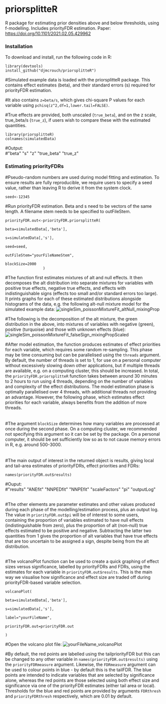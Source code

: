 # priorsplitteR  
R package for estimating prior densities above and below thresholds, using f-modelling. Includes priorityFDR estimation. Paper: https://doi.org/10.1101/2021.02.05.429962  

### Installation
To download and install, run the following code in R:

```
library(devtools)  
install_github("djmcrouch/priorsplitteR")
```

#Simulated example data is loaded with the priorsplitteR package. This contains effect estimates (beta), and their standard errors (s) required for priorityFDR estimation.  

#It also contains ```z=beta/s```, which gives chi-square P values for each variable using ```pchisq(z^2,df=1,lower.tail=FALSE)```.  

#True effects are provided, both unscaled (```true_beta```), and on the z scale, true_beta/s (```true_z```), if users wish to compare these with the estimated quantities.

```
library(priorsplitteR)  
colnames(simulatedData) 
```

#Output:  
#"beta"  "s" "z" "true_beta" "true_z"

### Estimating priorityFDRs
#Pseudo-random numbers are used during model fitting and estimation. To ensure results are fully reproducible, we require users to specify a seed value, rather than leaving R to derive it from the system clock.

```
seed<-12345
```

#Run priorityFDR estimation. Beta and s need to be vectors of the same length. A filename stem needs to be specified to outFileStem. 

```
priorityFDR.out<-priorityFDR.priorsplitteR(

beta=simulatedData[,'beta'],

s=simulatedData[,'s'],

seed=seed,

outFileStem="yourFileNameStem",

blockSize=2000
                 )
```

#The function first estimates mixtures of alt and null effects. It then decomposes the alt distribution into separate mixtures for variables with positive true effects, negative true effects, and effects with indistinguishable signs (effects too small and/or standard errors too large). It prints graphs for each of these estimated distributions alongside histograms of the data, e.g. the following alt-null mixture model for the simulated example data:
![singleSim_poissonMixtureFit_altNull_mixingProp](https://github.com/djmcrouch/priorsplitteR/assets/56267642/9a8240d3-512b-4fe6-86ff-3d49c37ff8cf)

#The following is the decomposition of the alt mixture, the green distribution in the above, into mixtures of variables with negative (green), positive (turquoise) and those with unknown effects (blue):
![singleSim_poissonMixtureFit_falseSign_mixingPropScaled](https://github.com/djmcrouch/priorsplitteR/assets/56267642/47cc5ad5-a954-4a4b-bafd-5699821f866f)

#After model estimation, the function produces estimates of effect priorities for each variable, which requires some random re-sampling. This phase may be time consuming but can be parallelised using the ```threads``` argument. By default, the number of threads is set to 1, for use on a personal computer without excessively slowing down other applications, but if multiple threads are available, e.g. on a computing cluster, this should be increased. In total, the ```priorityFDR.priorsplitteR``` function takes between around 30 minutes to 2 hours to run using 4 threads, depending on the number of variables and complexity of the effect distributions. The model estimation phase is optimally parallelised over 4 threads, with additional threads not providing an advantage. However, the following phase, which estimates effect priorities for each variable, always benefits from the addition of more threads.  
 <br/><br/>
#The argument ```blockSize``` determines how many variables are processed at once during the second phase. On a computing cluster, we recommended not specifying this argument so it can be set by the package. On a personal computer, it should be set sufficiently low so as to not cause memory errors in R, e.g. around 500-3000.  
   <br/><br/>
#The main output of interest in the returned object is results, giving local and tail-area estimates of priorityFDRs, effect priorities and FDRs:

```
names(priorityFDR.out$results)
```

#Ouput:  
#"results"      "ANEfit"       "NNPEDfit"     "NNPEfit"      "scaleFactors"      "pi"           "outputLog" 
<br/><br/>

#The other elements are parameter estimates and other values produced during each phase of the modelling/estimation process, plus an output log. The value in ```priorityFDR.out$pi``` will be of interest to some users, containing the proportion of variables estimated to have null effects (indistinguishable from zero), plus the proportion of alt (non-null) true effects estimated to be positive and negative. Subtracting the latter two quantities from 1 gives the proportion of alt variables that have true effects that are too uncertain to be assigned a sign, despite being from the alt distribution.
   <br/><br/>
   
#The volcanoPlot function can be used to create a quick graphing of effect sizes versus significance, labelled by priorityFDRs and FDRs, using the estimates for each variable in ```priorityFDR.out$results```. This is the main way we visualise how significance and effect size are traded off during priorityFDR-based variable selection.  

```
volcanoPlot(

beta=simulatedData[,'beta'],

s=simulatedData[,'s'],

label="yourFileName",

priorityFDR.out=priorityFDR.out

)
```

#Open the volcano plot file:
![yourFileName_volcanoPlot](https://github.com/djmcrouch/priorsplitteR/assets/56267642/882bccfe-6e09-4b0c-9b65-8cd5bbd2dc38)


#By default, the red points are labelled using the tailpriorityFDR but this can be changed to any other variable in ```names(priorityFDR.out$results)``` using the ```priorityFDRmeasure``` argument. Likewise, the ```FDRmeasure``` argument can be used to colour points in blue - by default this is the tailFDR. The blue points are intended to indicate variables that are selected by significance alone, whereas the red points are those selected using both effect size and significance via one of the priorityFDR estimates (either tail area or local). Thresholds for the blue and red points are provided by arguments ```FDRthresh``` and ```priorityFDRthresh``` respectively, which are 0.01 by default. 










